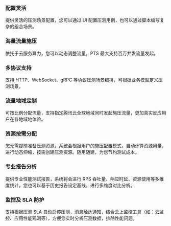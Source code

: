 ### 配置灵活

提供灵活的压测场景配置，您可以通过 UI 配置压测用例，也可以通过脚本编写复杂的组合场景。

### 海量流量施压

依托于云服务算力，您可以动态调整流量，PTS 最大支持百万并发流量发起。

### 多协议支持

支持 HTTP、WebSocket、gRPC 等协议压测场景编排，可根据业务模型定义压测场景。

### 流量地域定制

可按比例分配流量，支持指定腾讯云全球地域同时发起施压流量，更加真实反应用户在各地域地体验。

### 资源按需分配

您无需提前准备压测资源，系统会根据用户的施压配置模式，自动计算资源用量，进行动态伸缩，按需创建压测资源。随用随建，为您节约测试成本。

### 专业报告分析

提供专业性能测试报告，系统将会进行 RPS 吞吐量、响应时延、资源使用等多维度统计，您也可以基于历史报告设定基线，进行多维度对比分析。

### 监控及 SLA 防护

支持根据压测 SLA 自动启停压测，消息触达通知，结合云上监控工具（如：云监控、应用性能观测等），方便您实时分析压测数据，排除性能问题。

